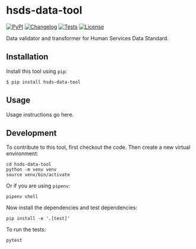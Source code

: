 # hsds-data-tool

[![PyPI](https://img.shields.io/pypi/v/hsds-data-tool.svg)](https://pypi.org/project/hsds-data-tool/)
[![Changelog](https://img.shields.io/github/v/release/chekos/hsds-data-tool?include_prereleases&label=changelog)](https://github.com/chekos/hsds-data-tool/releases)
[![Tests](https://github.com/chekos/hsds-data-tool/workflows/Test/badge.svg)](https://github.com/chekos/hsds-data-tool/actions?query=workflow%3ATest)
[![License](https://img.shields.io/badge/license-Apache%202.0-blue.svg)](https://github.com/chekos/hsds-data-tool/blob/master/LICENSE)

Data validator and transformer for Human Services Data Standard.

## Installation

Install this tool using `pip`:

    $ pip install hsds-data-tool

## Usage

Usage instructions go here.

## Development

To contribute to this tool, first checkout the code. Then create a new virtual environment:

    cd hsds-data-tool
    python -m venv venv
    source venv/bin/activate

Or if you are using `pipenv`:

    pipenv shell

Now install the dependencies and test dependencies:

    pip install -e '.[test]'

To run the tests:

    pytest
